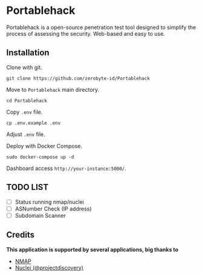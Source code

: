 # Portablehack

Portablehack is a open-source penetration test tool designed to simplify the process of assessing the security. Web-based and easy to use.

## Installation

Clone with git.

```
git clone https://github.com/zerobyte-id/Portablehack
```

Move to `Portablehack` main directory.

```
cd Portablehack
```

Copy `.env` file.

```
cp .env.example .env
```

Adjust `.env` file.

Deploy with Docker Compose.

```
sudo docker-compose up -d
```

Dashboard access `http://your-instance:5000/`.

## TODO LIST 
- [ ] Status running nmap/nuclei
- [ ] ASNumber Check (IP address)
- [ ] Subdomain Scanner

## Credits

**This application is supported by several applications, big thanks to**
- [NMAP](https://nmap.org/)
- [Nuclei (@projectdiscovery)](https://github.com/projectdiscovery/nuclei)
